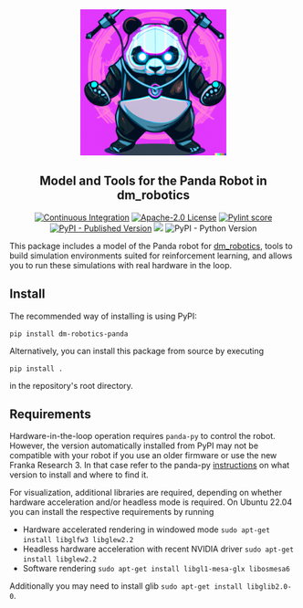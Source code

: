 <div align="center"><img alt="dm_robotics_panda Logo" src="https://raw.githubusercontent.com/JeanElsner/dm_robotics_panda/main/logo.png?token=GHSAT0AAAAAAB4JT3DTYA4QRPHPLIIDLETWZKT2XDQ" /></div>

<h2 align="center">Model and Tools for the Panda Robot in dm_robotics</h2>

<p align="center">
<a href="https://github.com/JeanElsner/dm_robotics_panda/actions/workflows/main.yml"><img alt="Continuous Integration" src="https://img.shields.io/github/actions/workflow/status/JeanElsner/dm_robotics_panda/main.yml" /></a>
<a href="https://github.com/JeanElsner/dm_robotics_panda/blob/main/LICENSE"><img alt="Apache-2.0 License" src="https://img.shields.io/github/license/JeanElsner/dm_robotics_panda" /></a>
<a href="https://jeanelsner.github.io/dm_robotics_panda/pylint.log"><img alt="Pylint score" src="https://jeanelsner.github.io/dm_robotics_panda/pylint.svg" /></a>
<a href="https://pypi.org/project/dm-robotics-panda/"><img alt="PyPI - Published Version" src="https://img.shields.io/pypi/v/dm-robotics-panda"></a>
<a href="https://codecov.io/gh/JeanElsner/dm_robotics_panda"><img src="https://codecov.io/gh/JeanElsner/dm_robotics_panda/graph/badge.svg?token=7mk9f5yM8y"/></a>
<img alt="PyPI - Python Version" src="https://img.shields.io/pypi/pyversions/dm-robotics-panda">
</p>

This package includes a model of the Panda robot for [dm_robotics](https://github.com/google-deepmind/dm_robotics), tools to build simulation environments suited for reinforcement learning, and allows you to run these simulations with real hardware in the loop. 

## Install
The recommended way of installing is using PyPI:
```
pip install dm-robotics-panda
```
Alternatively, you can install this package from source by executing
```
pip install .
```
in the repository's root directory.
## Requirements
Hardware-in-the-loop operation requires `panda-py` to control the robot. However, the version automatically installed from PyPI may not be compatible with your robot if you use an older firmware or use the new Franka Research 3. In that case refer to the panda-py [instructions](https://github.com/JeanElsner/panda-py#libfranka-version) on what version to install and where to find it.

For visualization, additional libraries are required, depending on whether hardware acceleration and/or headless mode is required. On Ubuntu 22.04 you can install the respective requirements by running
* Hardware accelerated rendering in windowed mode `sudo apt-get install libglfw3 libglew2.2`
* Headless hardware acceleration with recent NVIDIA driver `sudo apt-get install libglew2.2`
* Software rendering `sudo apt-get install libgl1-mesa-glx libosmesa6`

Additionally you may need to install glib `sudo apt-get install libglib2.0-0`.
